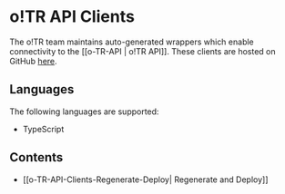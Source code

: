 # o!TR API Clients

The o!TR team maintains auto-generated wrappers which enable connectivity to the [[o-TR-API | o!TR API]].
These clients are hosted on GitHub [here](https://github.com/osu-tournament-rating/otr-api-clients).

## Languages

The following languages are supported:

- TypeScript

## Contents

- [[o-TR-API-Clients-Regenerate-Deploy| Regenerate and Deploy]]